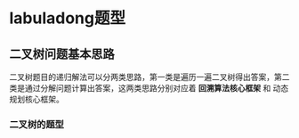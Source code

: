 # labuladong题型

## 二叉树问题基本思路

二叉树题目的递归解法可以分两类思路，第一类是遍历一遍二叉树得出答案，第二类是通过分解问题计算出答案，这两类思路分别对应着 **回溯算法核心框架** 和 动态规划核心框架。

### 二叉树的题型

